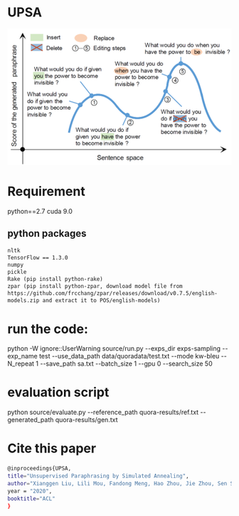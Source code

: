 # UPSA
![](sa.PNG)
# Requirement
python==2.7
cuda 9.0
## python packages
	nltk
	TensorFlow == 1.3.0
	numpy
	pickle
	Rake (pip install python-rake)
	zpar (pip install python-zpar, download model file from https://github.com/frcchang/zpar/releases/download/v0.7.5/english-models.zip and extract it to POS/english-models)



# run the code:
python -W ignore::UserWarning source/run.py --exps_dir exps-sampling  --exp_name  test   --use_data_path data/quoradata/test.txt --mode kw-bleu  --N_repeat 1  --save_path sa.txt   --batch_size 1 --gpu 0  --search_size 50

# evaluation script
python  source/evaluate.py --reference_path quora-results/ref.txt  --generated_path  quora-results/gen.txt

# Cite this paper
```bash
@inproceedings{UPSA,
title="Unsupervised Paraphrasing by Simulated Annealing",
author="Xianggen Liu, Lili Mou, Fandong Meng, Hao Zhou, Jie Zhou, Sen Song",
year = "2020",
booktitle="ACL"
}
```
